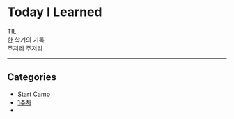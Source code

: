 # **Today I Learned**

TIL  
한 학기의 기록   
주저리 주저리


---


## Categories

- [Start Camp]()
- [1주차]( )
- 